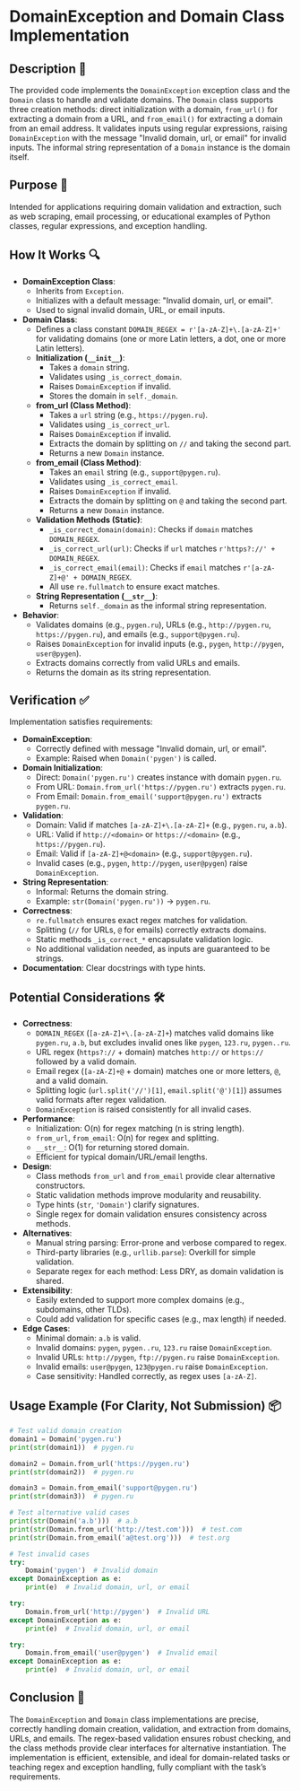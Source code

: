 # DomainException and Domain Class Implementation

## Description 📝

The provided code implements the `DomainException` exception class and the `Domain` class to handle and validate domains.
The `Domain` class supports three creation methods: direct initialization with a domain, `from_url()` for extracting a domain from a URL, and `from_email()` for extracting a domain from an email address.
It validates inputs using regular expressions, raising `DomainException` with the message "Invalid domain, url, or email" for invalid inputs.
The informal string representation of a `Domain` instance is the domain itself.

## Purpose 🎯

Intended for applications requiring domain validation and extraction, such as web scraping, email processing, or educational examples of Python classes, regular expressions, and exception handling.

## How It Works 🔍

-   **DomainException Class**:
    -   Inherits from `Exception`.
    -   Initializes with a default message: "Invalid domain, url, or email".
    -   Used to signal invalid domain, URL, or email inputs.
-   **Domain Class**:
    -   Defines a class constant `DOMAIN_REGEX = r'[a-zA-Z]+\.[a-zA-Z]+'` for validating domains (one or more Latin letters, a dot, one or more Latin letters).
    -   **Initialization (`__init__`)**:
        -   Takes a `domain` string.
        -   Validates using `_is_correct_domain`.
        -   Raises `DomainException` if invalid.
        -   Stores the domain in `self._domain`.
    -   **from_url (Class Method)**:
        -   Takes a `url` string (e.g., `https://pygen.ru`).
        -   Validates using `_is_correct_url`.
        -   Raises `DomainException` if invalid.
        -   Extracts the domain by splitting on `//` and taking the second part.
        -   Returns a new `Domain` instance.
    -   **from_email (Class Method)**:
        -   Takes an `email` string (e.g., `support@pygen.ru`).
        -   Validates using `_is_correct_email`.
        -   Raises `DomainException` if invalid.
        -   Extracts the domain by splitting on `@` and taking the second part.
        -   Returns a new `Domain` instance.
    -   **Validation Methods (Static)**:
        -   `_is_correct_domain(domain)`: Checks if `domain` matches `DOMAIN_REGEX`.
        -   `_is_correct_url(url)`: Checks if `url` matches `r'https?://' + DOMAIN_REGEX`.
        -   `_is_correct_email(email)`: Checks if `email` matches `r'[a-zA-Z]+@' + DOMAIN_REGEX`.
        -   All use `re.fullmatch` to ensure exact matches.
    -   **String Representation (`__str__`)**:
        -   Returns `self._domain` as the informal string representation.
-   **Behavior**:
    -   Validates domains (e.g., `pygen.ru`), URLs (e.g., `http://pygen.ru`, `https://pygen.ru`), and emails (e.g., `support@pygen.ru`).
    -   Raises `DomainException` for invalid inputs (e.g., `pygen`, `http://pygen`, `user@pygen`).
    -   Extracts domains correctly from valid URLs and emails.
    -   Returns the domain as its string representation.

## Verification ✅

Implementation satisfies requirements:

-   **DomainException**:
    -   Correctly defined with message "Invalid domain, url, or email".
    -   Example: Raised when `Domain('pygen')` is called.
-   **Domain Initialization**:
    -   Direct: `Domain('pygen.ru')` creates instance with domain `pygen.ru`.
    -   From URL: `Domain.from_url('https://pygen.ru')` extracts `pygen.ru`.
    -   From Email: `Domain.from_email('support@pygen.ru')` extracts `pygen.ru`.
-   **Validation**:
    -   Domain: Valid if matches `[a-zA-Z]+\.[a-zA-Z]+` (e.g., `pygen.ru`, `a.b`).
    -   URL: Valid if `http://<domain>` or `https://<domain>` (e.g., `https://pygen.ru`).
    -   Email: Valid if `[a-zA-Z]+@<domain>` (e.g., `support@pygen.ru`).
    -   Invalid cases (e.g., `pygen`, `http://pygen`, `user@pygen`) raise `DomainException`.
-   **String Representation**:
    -   Informal: Returns the domain string.
    -   Example: `str(Domain('pygen.ru'))` → `pygen.ru`.
-   **Correctness**:
    -   `re.fullmatch` ensures exact regex matches for validation.
    -   Splitting (`//` for URLs, `@` for emails) correctly extracts domains.
    -   Static methods `_is_correct_*` encapsulate validation logic.
    -   No additional validation needed, as inputs are guaranteed to be strings.
-   **Documentation**: Clear docstrings with type hints.

## Potential Considerations 🛠️

-   **Correctness**:
    -   `DOMAIN_REGEX` (`[a-zA-Z]+\.[a-zA-Z]+`) matches valid domains like `pygen.ru`, `a.b`, but excludes invalid ones like `pygen`, `123.ru`, `pygen..ru`.
    -   URL regex (`https?://` + domain) matches `http://` or `https://` followed by a valid domain.
    -   Email regex (`[a-zA-Z]+@` + domain) matches one or more letters, `@`, and a valid domain.
    -   Splitting logic (`url.split('//')[1]`, `email.split('@')[1]`) assumes valid formats after regex validation.
    -   `DomainException` is raised consistently for all invalid cases.
-   **Performance**:
    -   Initialization: O(n) for regex matching (n is string length).
    -   `from_url`, `from_email`: O(n) for regex and splitting.
    -   `__str__`: O(1) for returning stored domain.
    -   Efficient for typical domain/URL/email lengths.
-   **Design**:
    -   Class methods `from_url` and `from_email` provide clear alternative constructors.
    -   Static validation methods improve modularity and reusability.
    -   Type hints (`str`, `'Domain'`) clarify signatures.
    -   Single regex for domain validation ensures consistency across methods.
-   **Alternatives**:
    -   Manual string parsing: Error-prone and verbose compared to regex.
    -   Third-party libraries (e.g., `urllib.parse`): Overkill for simple validation.
    -   Separate regex for each method: Less DRY, as domain validation is shared.
-   **Extensibility**:
    -   Easily extended to support more complex domains (e.g., subdomains, other TLDs).
    -   Could add validation for specific cases (e.g., max length) if needed.
-   **Edge Cases**:
    -   Minimal domain: `a.b` is valid.
    -   Invalid domains: `pygen`, `pygen..ru`, `123.ru` raise `DomainException`.
    -   Invalid URLs: `http://pygen`, `ftp://pygen.ru` raise `DomainException`.
    -   Invalid emails: `user@pygen`, `123@pygen.ru` raise `DomainException`.
    -   Case sensitivity: Handled correctly, as regex uses `[a-zA-Z]`.

## Usage Example (For Clarity, Not Submission) 📦

```python
# Test valid domain creation
domain1 = Domain('pygen.ru')
print(str(domain1))  # pygen.ru

domain2 = Domain.from_url('https://pygen.ru')
print(str(domain2))  # pygen.ru

domain3 = Domain.from_email('support@pygen.ru')
print(str(domain3))  # pygen.ru

# Test alternative valid cases
print(str(Domain('a.b')))  # a.b
print(str(Domain.from_url('http://test.com')))  # test.com
print(str(Domain.from_email('a@test.org')))  # test.org

# Test invalid cases
try:
    Domain('pygen')  # Invalid domain
except DomainException as e:
    print(e)  # Invalid domain, url, or email

try:
    Domain.from_url('http://pygen')  # Invalid URL
except DomainException as e:
    print(e)  # Invalid domain, url, or email

try:
    Domain.from_email('user@pygen')  # Invalid email
except DomainException as e:
    print(e)  # Invalid domain, url, or email
```

## Conclusion 🚀

The `DomainException` and `Domain` class implementations are precise, correctly handling domain creation, validation, and extraction from domains, URLs, and emails.
The regex-based validation ensures robust checking, and the class methods provide clear interfaces for alternative instantiation.
The implementation is efficient, extensible, and ideal for domain-related tasks or teaching regex and exception handling, fully compliant with the task’s requirements.
